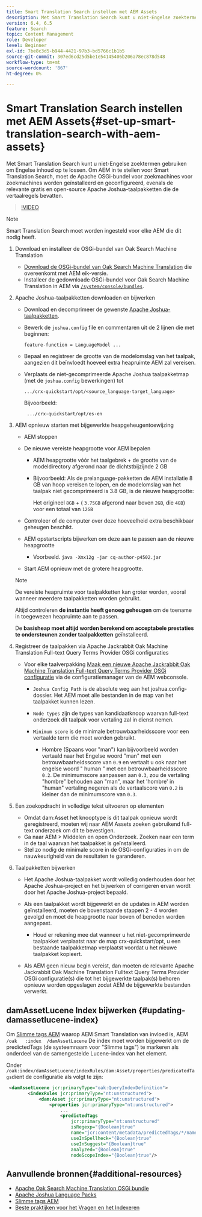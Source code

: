 ```yaml
---
title: Smart Translation Search instellen met AEM Assets
description: Met Smart Translation Search kunt u niet-Engelse zoektermen gebruiken om Engelse inhoud op te lossen. Om AEM in te stellen voor Smart Translation Search, moet de Apache OSGi-bundel voor zoekmachines voor zoekmachines worden geïnstalleerd en geconfigureerd, evenals de relevante gratis en open-source Apache Joshua-taalpakketten die de vertaalregels bevatten.
version: 6.4, 6.5
feature: Search
topic: Content Management
role: Developer
level: Beginner
exl-id: 7be8c3d5-b944-4421-97b3-bd5766c1b1b5
source-git-commit: 307ed6cd25d5be1e54145406b206a78ec878d548
workflow-type: tm+mt
source-wordcount: '867'
ht-degree: 0%

---
```


# Smart Translation Search instellen met AEM Assets{#set-up-smart-translation-search-with-aem-assets}

Met Smart Translation Search kunt u niet-Engelse zoektermen gebruiken om Engelse inhoud op te lossen. Om AEM in te stellen voor Smart Translation Search, moet de Apache OSGi-bundel voor zoekmachines voor zoekmachines worden geïnstalleerd en geconfigureerd, evenals de relevante gratis en open-source Apache Joshua-taalpakketten die de vertaalregels bevatten.

>[!VIDEO](https://video.tv.adobe.com/v/21291/?quality=9&learn=on)

>[!NOTE]
>
>Smart Translation Search moet worden ingesteld voor elke AEM die dit nodig heeft.

1. Download en installeer de OSGi-bundel van Oak Search Machine Translation
   * [Download de OSGi-bundel van Oak Search Machine Translation](https://search.maven.org/#search%7Cgav%7C1%7Cg%3A%22org.apache.jackrabbit%22%20AND%20a%3A%22oak-search-mt%22) die overeenkomt met AEM eik-versie.
   * Installeer de gedownloade OSGi-bundel voor Oak Search Machine Translation in AEM via [ `/system/console/bundles`](http://localhost:4502/system/console/bundles).

2. Apache Joshua-taalpakketten downloaden en bijwerken
   * Download en decomprimeer de gewenste [Apache Joshua-taalpakketten](https://cwiki.apache.org/confluence/display/JOSHUA/Language+Packs).
   * Bewerk de `joshua.config` file en commentaren uit de 2 lijnen die met beginnen:

      ```
      feature-function = LanguageModel ...
      ```

   * Bepaal en registreer de grootte van de modelomslag van het taalpak, aangezien dit beïnvloedt hoeveel extra heapruimte AEM zal vereisen.
   * Verplaats de niet-gecomprimeerde Apache Joshua taalpakketmap (met de `joshua.config` bewerkingen) tot

      ```
      .../crx-quickstart/opt/<source_language-target_language>
      ```

      Bijvoorbeeld:

      ```
       .../crx-quickstart/opt/es-en
      ```

3. AEM opnieuw starten met bijgewerkte heapgeheugentoewijzing
   * AEM stoppen
   * De nieuwe vereiste heapgrootte voor AEM bepalen

      * AEM heapgrootte vóór het taalgebrek + de grootte van de modeldirectory afgerond naar de dichtstbijzijnde 2 GB
      * Bijvoorbeeld: Als de prelanguage-pakketten de AEM installatie 8 GB van hoop vereisen te lopen, en de modelomslag van het taalpak niet gecomprimeerd is 3.8 GB, is de nieuwe heapgrootte:

         Het origineel `8GB` + ( `3.75GB` afgerond naar boven `2GB`, die `4GB`) voor een totaal van `12GB`
   * Controleer of de computer over deze hoeveelheid extra beschikbaar geheugen beschikt.
   * AEM opstartscripts bijwerken om deze aan te passen aan de nieuwe heapgrootte

      * Voorbeeld. `java -Xmx12g -jar cq-author-p4502.jar`
   * Start AEM opnieuw met de grotere heapgrootte.

   >[!NOTE]
   >
   >De vereiste heapruimte voor taalpakketten kan groter worden, vooral wanneer meerdere taalpakketten worden gebruikt.
   >
   >
   >Altijd controleren **de instantie heeft genoeg geheugen** om de toename in toegewezen heapruimte aan te passen.
   >
   >
   >De **basisheap moet altijd worden berekend om acceptabele prestaties te ondersteunen zonder taalpakketten** geïnstalleerd.

4. Registreer de taalpakken via Apache Jackrabbit Oak Machine Translation Full-text Query Terms Provider OSGi configuraties

   * Voor elke taalverpakking [Maak een nieuwe Apache Jackrabbit Oak Machine Translation Full-text Query Terms Provider OSGi configuratie](http://localhost:4502/system/console/configMgr/org.apache.jackrabbit.oak.plugins.index.mt.MTFulltextQueryTermsProviderFactory) via de configuratiemanager van de AEM webconsole.

      * `Joshua Config Path` is de absolute weg aan het joshua.config- dossier. Het AEM moet alle bestanden in de map van het taalpakket kunnen lezen.
      * `Node types` zijn de types van kandidaatknoop waarvan full-text onderzoek dit taalpak voor vertaling zal in dienst nemen.
      * `Minimum score` is de minimale betrouwbaarheidsscore voor een vertaalde term die moet worden gebruikt.

         * Hombre (Spaans voor &quot;man&quot;) kan bijvoorbeeld worden vertaald naar het Engelse woord &quot;man&quot; met een betrouwbaarheidsscore van `0.9` en vertaalt u ook naar het engelse woord &quot; human &quot; met een betrouwbaarheidsscore `0.2`. De minimumscore aanpassen aan `0.3`, zou de vertaling &quot;hombre&quot; behouden aan &quot;man&quot;, maar het &#39;hombre&#39; in &quot;human&quot; vertaling negeren als de vertaalscore van `0.2` is kleiner dan de minimumscore van `0.3`.

5. Een zoekopdracht in volledige tekst uitvoeren op elementen
   * Omdat dam:Asset het knooptype is dit taalpak opnieuw wordt geregistreerd, moeten wij naar AEM Assets zoeken gebruikend full-text onderzoek om dit te bevestigen.
   * Ga naar AEM > Middelen en open Onderzoek. Zoeken naar een term in de taal waarvan het taalpakket is geïnstalleerd.
   * Stel zo nodig de minimale score in de OSGi-configuraties in om de nauwkeurigheid van de resultaten te garanderen.

6. Taalpakketten bijwerken
   * Het Apache Joshua-taalpakket wordt volledig onderhouden door het Apache Joshua-project en het bijwerken of corrigeren ervan wordt door het Apache Joshua-project bepaald.
   * Als een taalpakket wordt bijgewerkt en de updates in AEM worden geïnstalleerd, moeten de bovenstaande stappen 2 - 4 worden gevolgd en moet de heapgrootte naar boven of beneden worden aangepast.

      * Houd er rekening mee dat wanneer u het niet-gecomprimeerde taalpakket verplaatst naar de map crx-quickstart/opt, u een bestaande taalpakketmap verplaatst voordat u het nieuwe taalpakket kopieert.
   * Als AEM geen nieuw begin vereist, dan moeten de relevante Apache Jackrabbit Oak Machine Translation Fulltext Query Terms Provider OSGi configuratie(s) die tot het bijgewerkte taalpak(s) behoren opnieuw worden opgeslagen zodat AEM de bijgewerkte bestanden verwerkt.


## damAssetLucene Index bijwerken {#updating-damassetlucene-index}

Om [Slimme tags AEM](https://helpx.adobe.com/experience-manager/6-3/assets/using/touch-ui-smart-tags.html) waarop AEM Smart Translation van invloed is, AEM `/oak   :index  /damAssetLucene` De index moet worden bijgewerkt om de predictedTags (de systeemnaam voor &quot;Slimme tags&quot;) te markeren als onderdeel van de samengestelde Lucene-index van het element.

Onder `/oak:index/damAssetLucene/indexRules/dam:Asset/properties/predicatedTags`dient de configuratie als volgt te zijn:

```xml
 <damAssetLucene jcr:primaryType="oak:QueryIndexDefinition">
        <indexRules jcr:primaryType="nt:unstructured">
            <dam:Asset jcr:primaryType="nt:unstructured">
                <properties jcr:primaryType="nt:unstructured">
                    ...
                    <predictedTags
                        jcr:primaryType="nt:unstructured"
                        isRegexp="{Boolean}true"
                        name="jcr:content/metadata/predictedTags/*/name"
                        useInSpellheck="{Boolean}true"
                        useInSuggest="{Boolean}true"
                        analyzed="{Boolean}true"
                        nodeScopeIndex="{Boolean}true"/>
```

## Aanvullende bronnen{#additional-resources}

* [Apache Oak Search Machine Translation OSGi bundle](https://search.maven.org/#search%7Cgav%7C1%7Cg%3A%22org.apache.jackrabbit%22%20AND%20a%3A%22oak-search-mt%22)
* [Apache Joshua Language Packs](https://cwiki.apache.org/confluence/display/JOSHUA/Language+Packs)
* [Slimme tags AEM](https://helpx.adobe.com/experience-manager/6-3/assets/using/touch-ui-smart-tags.html)
* [Beste praktijken voor het Vragen en het Indexeren](https://helpx.adobe.com/experience-manager/6-5/sites/deploying/using/best-practices-for-queries-and-indexing.html)
